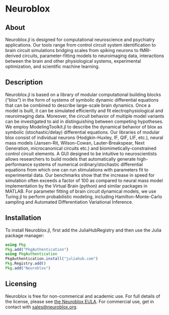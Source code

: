 # Neuroblox

## About
Neuroblox.jl is designed for computational neuroscience and psychiatry applications. Our tools range from control circuit system identification to brain circuit simulations bridging scales from spiking neurons to fMRI-derived circuits, parameter-fitting models to neuroimaging data, interactions between the brain and other physiological systems, experimental optimization, and scientific machine learning.

## Description
Neuroblox.jl is based on a library of modular computational building blocks (“blox”) in the form of systems of symbolic dynamic differential equations that can be combined to describe large-scale brain dynamics.  Once a model is built, it can be simulated efficiently and fit electrophysiological and neuroimaging data.  Moreover, the circuit behavior of multiple model variants can be investigated to aid in distinguishing between competing hypotheses.
We employ ModelingToolkit.jl to describe the dynamical behavior of blox as symbolic (stochastic/delay) differential equations.  Our libraries of modular blox consist of individual neurons (Hodgkin-Huxley, IF, QIF, LIF, etc.), neural mass models (Jansen-Rit, Wilson-Cowan, Lauter-Breakspear, Next Generation, microcanonical circuits etc.) and biomimetically-constrained control circuit elements.  A GUI designed to be intuitive to neuroscientists allows researchers to build models that automatically generate high-performance systems of numerical ordinary/stochastic differential equations from which one can run stimulations with parameters fit to experimental data.  Our benchmarks show that the increase in speed for simulation often exceeds a factor of 100 as compared to neural mass model implementation by the Virtual Brain (python) and similar packages in MATLAB.  For parameter fitting of brain circuit dynamical models, we use Turing.jl to perform probabilistic modeling, including Hamilton-Monte-Carlo sampling and Automated Differentiation Variational Inference.

## Installation

To install Neuroblox.jl, first add the JuliaHubRegistry and then use the Julia package manager:

```julia
using Pkg
Pkg.add("PkgAuthentication")
using PkgAuthentication
PkgAuthentication.install("juliahub.com")
Pkg.Registry.add()
Pkg.add("Neuroblox")
```

## Licensing

Neuroblox is free for non-commerical and academic use. For full details of the license, please see 
[the Neuroblox EULA](https://github.com/Neuroblox/NeurobloxEULA). For commercial use, get in contact
with sales@neuroblox.org.

